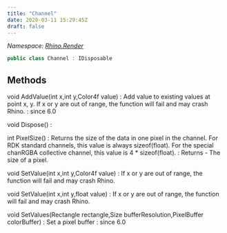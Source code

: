 ```yaml
---
title: "Channel"
date: 2020-03-11 15:29:45Z
draft: false
---
```


*Namespace: [Rhino.Render](../)*

```cs
public class Channel : IDisposable
```
## Methods

void AddValue(int x,int y,Color4f value)
: Add value to existing values at point x, y.
       If x or y are out of range, the function will fail and may crash Rhino.
: since 6.0

void Dispose()
: 

int PixelSize()
: Returns the size of the data in one pixel in the channel. For RDK standard channels, this value is always sizeof(float). 
       For the special chanRGBA collective channel,
       this value is 4 * sizeof(float).
: Returns - The size of a pixel.

void SetValue(int x,int y,Color4f value)
: If x or y are out of range, the function will fail and may crash Rhino.

void SetValue(int x,int y,float value)
: If x or y are out of range, the function will fail and may crash Rhino.

void SetValues(Rectangle rectangle,Size bufferResolution,PixelBuffer colorBuffer)
: Set a pixel buffer
: since 6.0
